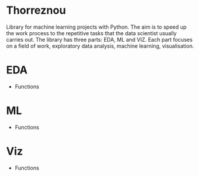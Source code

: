 # Thorreznou
Library for machine learning projects with Python. The aim is to speed up the work process to the repetitive tasks that the data scientist usually carries out. The library has three parts: EDA, ML and VIZ. Each part focuses on a field of work, exploratory data analysis, machine learning, visualisation.

# EDA

* Functions

# ML

* Functions

# Viz

* Functions
